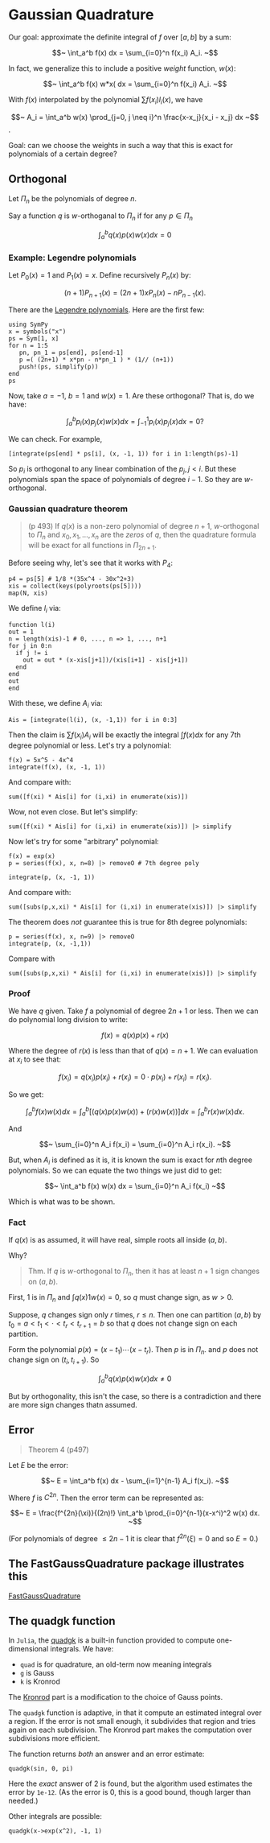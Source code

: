 # Gaussian Quadrature

Our goal: approximate the definite integral of $f$ over $[a,b]$ by a sum:

$$~
\int_a^b f(x) dx = \sum_{i=0}^n f(x_i) A_i.
~$$

In fact, we generalize this to include a positive *weight* function, $w(x)$:

$$~
\int_a^b f(x) w*x( dx = \sum_{i=0}^n f(x_i) A_i.
~$$

With $f(x)$ interpolated by the polynomial $\sum f(x_i) l_i(x)$, we have

$$~
A_i = \int_a^b w(x) \prod_{j=0, j \neq i}^n \frac{x-x_j}{x_i - x_j} dx
~$$.

Goal: can we choose the weights in such a way that this is exact for polynomials of a certain degree?

## Orthogonal

Let $\Pi_n$ be the polynomials of degree $n$.

Say a function $q$ is $w$-orthoganal to $\Pi_n$ if for any $p \in \Pi_n$

$$~
\int_a^b q(x) p(x) w(x) dx = 0
~$$

### Example: Legendre polynomials

Let $P_0(x) = 1$ and $P_1(x) = x$. Define recursively $P_n(x)$ by:

$$~
(n+1)P_{n+1}(x) = (2n + 1) x P_n(x)  - n P_{n-1}(x).
~$$

There are the [Legendre polynomials](https://en.wikipedia.org/wiki/Legendre_polynomials). Here are the first few:

```
using SymPy
x = symbols("x")
ps = Sym[1, x]
for n = 1:5
   pn, pn_1 = ps[end], ps[end-1]
   p =( (2n+1) * x*pn - n*pn_1 ) * (1// (n+1))
   push!(ps, simplify(p))
end
ps
```

Now, take $a=-1$, $b=1$ and $w(x) = 1$. Are these orthogonal? That is, do we have:

$$~
\int_a^b p_i(x) p_j(x) w(x) dx = \int_{-1}^1 p_i(x) p_j(x) dx = 0?
~$$

We can check. For example,

```
[integrate(ps[end] * ps[i], (x, -1, 1)) for i in 1:length(ps)-1]
```

So $p_i$ is orthogonal to any linear combination of the $p_j, j < i$. But these polynomials span the space of polynomials of degree $i-1$. So they are $w$-orthogonal.

### Gaussian quadrature theorem

> (p 493) If $q(x)$ is a non-zero polynomial of degree $n+1$, $w$-orthogonal to $\Pi_n$ and $x_0, x_1, \dots, x_n$ are the *zeros* of $q$, then the quadrature formula will be exact for all functions in $\Pi_{2n+1}$.

Before seeing why, let's see that it works with $P_4$:

```
p4 = ps[5] # 1/8 *(35x^4 - 30x^2+3)
xis = collect(keys(polyroots(ps[5])))
map(N, xis)
```

We define $l_i$ via:

```
function l(i)
out = 1
n = length(xis)-1 # 0, ..., n => 1, ..., n+1
for j in 0:n
  if j != i
    out = out * (x-xis[j+1])/(xis[i+1] - xis[j+1])
  end
end
out
end
```

With these, we define $A_i$ via:

```
Ais = [integrate(l(i), (x, -1,1)) for i in 0:3]
```

Then the claim is $\sum f(x_i) A_i$ will be exactly the integral $\int f(x) dx$ for any $7$th degree polynomial or less. Let's try a polynomial:

```
f(x) = 5x^5 - 4x^4
integrate(f(x), (x, -1, 1))
```

And compare with:

```
sum([f(xi) * Ais[i] for (i,xi) in enumerate(xis)])
```

Wow, not even close. But let's simplify:

```
sum([f(xi) * Ais[i] for (i,xi) in enumerate(xis)]) |> simplify
```

Now let's try for some "arbitrary" polynomial:

```
f(x) = exp(x)
p = series(f(x), x, n=8) |> removeO # 7th degree poly
```

```
integrate(p, (x, -1, 1))
```

And compare with:

```
sum([subs(p,x,xi) * Ais[i] for (i,xi) in enumerate(xis)]) |> simplify
```

The theorem does *not* guarantee this is true for 8th degree polynomials:

```
p = series(f(x), x, n=9) |> removeO
integrate(p, (x, -1,1))
```

Compare with

```
sum([subs(p,x,xi) * Ais[i] for (i,xi) in enumerate(xis)]) |> simplify
```


### Proof

We have $q$ given. Take $f$  a polynomial of degree $2n+1$ or less. Then we can do polynomial long division to write:

$$~
f(x) = q(x) p(x) + r(x)
~$$

Where the degree of $r(x)$ is less than that of $q(x) = n+1$. We can evaluation at $x_i$ to see that:

$$~
f(x_i) = q(x_i) p(x_i) + r(x_i) = 0 \cdot p(x_i) + r(x_i) = r(x_i).
~$$

So we get:

$$~
\int_a^b f(x) w(x) dx = \int_a^b [(q(x)p(x)w(x)) + (r(x) w(x)) ] dx = \int_a^b r(x) w(x) dx.
~$$

And

$$~
\sum_{i=0}^n A_i f(x_i) = \sum_{i=0}^n A_i r(x_i).
~$$

But, when $A_i$ is defined as it is, it is known the sum is exact for $n$th degree polynomials. So we can equate the two things we just did to get:

$$~
\int_a^b f(x) w(x) dx  = \sum_{i=0}^n A_i f(x_i)
~$$

Which is what was to be shown.

### Fact

If $q(x)$ is as assumed, it will have real, simple roots all inside $(a,b)$.

Why?

> Thm. If $q$ is $w$-orthogonal to $\Pi_n$, then it has at least $n+1$ sign changes on $(a,b)$.

First, $1$ is in $\Pi_n$ and $\int q(x) 1 w(x) =0$, so $q$ must change sign, as $w > 0$.

Suppose, $q$ changes sign only $r$ times, $r \leq n$. Then one can partition $(a,b)$ by $t_0=a < t_1 < \cdot < t_r < t_{r+1} = b$ so that $q$ does not change sign on each partition.

Form the polynomial $p(x) = (x-t_1) \cdots (x-t_r)$. Then $p$ is in $\Pi_n$. and $p$ does not change sign on $(t_i, t_{i+1})$. So

$$~
\int_a^b q(x) p(x) w(x) dx \neq 0
~$$

But by orthogonality, this isn't the case, so there is a contradiction and there are more sign changes thatn assumed.

## Error

> Theorem 4 (p497)

Let $E$ be the error:

$$~
E = \int_a^b f(x) dx - \sum_{i=1}^{n-1} A_i f(x_i).
~$$

Where $f$ is $C^{2n}$. Then the error term can be represented as:

$$~
E = \frac{f^{2n}(\xi)}{(2n)!} \int_a^b \prod_{i=0}^{n-1}(x-x^i)^2 w(x) dx.
~$$

(For polynomials of degree $\leq 2n-1$ it is clear that $f^{2n}(\xi) = 0$ and so $E=0$.)

## The FastGaussQuadrature package illustrates this

[FastGaussQuadrature](https://github.com/ajt60gaibb/FastGaussQuadrature.jl)

## The quadgk function

In `Julia`, the [quadgk](https://github.com/JuliaLang/julia/blob/master/base/quadgk.jl) is a built-in function  provided to compute one-dimensional integrals. We have:

* `quad` is for quadrature, an old-term now meaning integrals
* `g` is Gauss
* `k` is Kronrod

The [Kronrod](https://en.wikipedia.org/wiki/Gauss%E2%80%93Kronrod_quadrature_formula) part is a modification to the choice of Gauss points.

The `quadgk` function is adaptive, in that it compute an estimated integral over a region. If the error is not small enough, it subdivides that region and tries again on each subdivision. The Kronrod part makes the computation over subdivisions more efficient.

The function returns *both* an answer and an error estimate:

```
quadgk(sin, 0, pi)
```

Here the *exact*  answer of $2$ is found, but the algorithm used estimates the error by `1e-12`. (As the error is 0, this is a good bound, though larger than needed.)

Other integrals are possible:

```
quadgk(x->exp(x^2), -1, 1)
```

